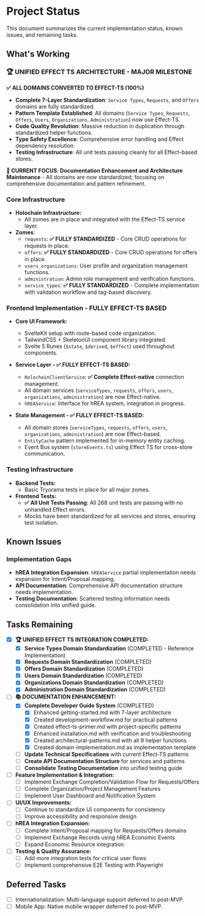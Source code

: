 # Project Status

This document summarizes the current implementation status, known issues, and remaining tasks.

## What's Working

### 🏆 UNIFIED EFFECT TS ARCHITECTURE - MAJOR MILESTONE

**✅ ALL DOMAINS CONVERTED TO EFFECT-TS (100%)**
- **Complete 7-Layer Standardization**: `Service Types`, `Requests`, and `Offers` domains are fully standardized.
- **Pattern Template Established**: All domains (`Service Types`, `Requests`, `Offers`, `Users`, `Organizations`, `Administration`) now use Effect-TS.
- **Code Quality Revolution**: Massive reduction in duplication through standardized helper functions.
- **Type Safety Excellence**: Comprehensive error handling and Effect dependency resolution.
- **Testing Infrastructure**: All unit tests passing cleanly for all Effect-based stores.

**🎯 CURRENT FOCUS**: **Documentation Enhancement and Architecture Maintenance** - All domains are now standardized; focusing on comprehensive documentation and pattern refinement.

### Core Infrastructure
- **Holochain Infrastructure:**
  - All zomes are in place and integrated with the Effect-TS service layer.
- **Zomes**:
    - `requests`: **✅ FULLY STANDARDIZED** - Core CRUD operations for requests in place.
    - `offers`: **✅ FULLY STANDARDIZED** - Core CRUD operations for offers in place.
    - `users_organizations`: User profile and organization management functions.
    - `administration`: Admin role management and verification functions.
    - `service_types`: **✅ FULLY STANDARDIZED** - Complete implementation with validation workflow and tag-based discovery.

### Frontend Implementation - FULLY EFFECT-TS BASED

- **Core UI Framework:**
  - SvelteKit setup with route-based code organization.
  - TailwindCSS + SkeletonUI component library integrated.
  - Svelte 5 Runes (`$state`, `$derived`, `$effect`) used throughout components.

- **Service Layer - ✅ FULLY EFFECT-TS BASED:**
  - `HolochainClientService`: **✅ Complete Effect-native** connection management.
  - All domain services (`serviceTypes`, `requests`, `offers`, `users`, `organizations`, `administration`) are now Effect-native.
  - `hREAService`: Interface for hREA system, integration in progress.

- **State Management - ✅ FULLY EFFECT-TS BASED:**
  - All domain stores (`serviceTypes`, `requests`, `offers`, `users`, `organizations`, `administration`) are now Effect-based.
  - `EntityCache` pattern implemented for in-memory entity caching.
  - Event Bus system (`storeEvents.ts`) using Effect TS for cross-store communication.

### Testing Infrastructure
- **Backend Tests:**
  - Basic Tryorama tests in place for all major zomes.
- **Frontend Tests:**
  - **✅ All Unit Tests Passing**: All 268 unit tests are passing with no unhandled Effect errors.
  - Mocks have been standardized for all services and stores, ensuring test isolation.

## Known Issues

### Implementation Gaps
- **hREA Integration Expansion**: `hREAService` partial implementation needs expansion for Intent/Proposal mapping.
- **API Documentation**: Comprehensive API documentation structure needs implementation.
- **Testing Documentation**: Scattered testing information needs consolidation into unified guide.

## Tasks Remaining

- [x] **🏆 UNIFIED EFFECT TS INTEGRATION COMPLETED:**
  - [x] **Service Types Domain Standardization** (COMPLETED - Reference Implementation)
  - [x] **Requests Domain Standardization** (COMPLETED)
  - [x] **Offers Domain Standardization** (COMPLETED)
  - [x] **Users Domain Standardization** (COMPLETED)
  - [x] **Organizations Domain Standardization** (COMPLETED)
  - [x] **Administration Domain Standardization** (COMPLETED)
  
- [ ] **📚 DOCUMENTATION ENHANCEMENT:**
  - [x] **Complete Developer Guide System** (COMPLETED)
    - [x] Enhanced getting-started.md with 7-layer architecture
    - [x] Created development-workflow.md for practical patterns
    - [x] Created effect-ts-primer.md with project-specific patterns
    - [x] Enhanced installation.md with verification and troubleshooting
    - [x] Created architectural-patterns.md with all 9 helper functions
    - [x] Created domain-implementation.md as implementation template
  - [ ] **Update Technical Specifications** with current Effect-TS patterns
  - [ ] **Create API Documentation Structure** for services and patterns
  - [ ] **Consolidate Testing Documentation** into unified testing guide

- [ ] **Feature Implementation & Integration:**
  - [ ] Implement Exchange Completion/Validation Flow for Requests/Offers
  - [ ] Complete Organization/Project Management Features
  - [ ] Implement User Dashboard and Notification System

- [ ] **UI/UX Improvements:**
  - [ ] Continue to standardize UI components for consistency
  - [ ] Improve accessibility and responsive design

- [ ] **hREA Integration Expansion:**
  - [ ] Complete Intent/Proposal mapping for Requests/Offers domains
  - [ ] Implement Exchange Records using hREA Economic Events
  - [ ] Expand Economic Resource integration

- [ ] **Testing & Quality Assurance:**
  - [ ] Add more integration tests for critical user flows
  - [ ] Implement comprehensive E2E Testing with Playwright

## Deferred Tasks
- [ ] Internationalization: Multi-language support deferred to post-MVP.
- [ ] Mobile App: Native mobile wrapper deferred to post-MVP.